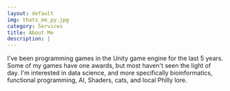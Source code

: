 ```yaml
---
layout: default
img: thats_me_py.jpg
category: Services
title: About Me
description: |
---
```

I've been programming games in the Unity game engine for the last 5 years. 
Some of my games have one awards, but most haven't seen the light of day. 
I'm interested in data science, and more 
specifically bioinformatics, functional programming,
AI, Shaders, cats, and local Philly lore. 